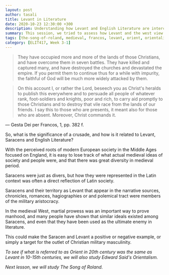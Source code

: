 ```yaml
---
layout: post
author: tasali
title: Levant in Literature
date: 2020-10-23 12:30:00 +300
description: Understanding how Levant and English Literature are interconnected.
summary: This session, we tried to assess how Levant and the west view of it affected literature. Due to lack of people who studied The Song of Roland, we skipped discussing it. Next week, the topic will be it.
tags: [the-song-of-roland, medieval, francos, levant, orient, orientalism, edward-said]
category: [ELIT417, Week 3-1]
---
```


> They have occupied more and more of the lands of those Christians, and have overcome them in seven battles. They have killed and captured many, and have destroyed the churches and devastated the empire. If you permit them to continue thus for a while with impurity, the faithful of God will be much more widely attacked by them.

> On this account I, or rather the Lord, beseech you as Christ's heralds to publish this everywhere and to persuade all people of whatever rank, foot-soldiers and knights, poor and rich, to carry aid promptly to those Christians and to destroy that vile race from the lands of our friends. I say this to those who are presents, it meant also for those who are absent. Moreover, Christ commands it.

— Gesta Dei per Francos, 1, pp. 382 f.

So, what is the significance of a crusade, and how is it related to Levant, Saracens and English Literature?

With the perceived roots of modern European society in the Middle Ages focused on England, it is easy to lose track of what actual medieval ideas of society and people were, and that there was great diversity in medieval period.

Saracens were just as divers, but how they were represented in the Latin context was often a direct reflection of Latin society.

Saracens and their territory as Levant that appear in the narrative sources, chronicles, romances, hagiographies or and polemical tract were members of the military aristocracy.

In the medieval West, martial prowess was an important way to prove manhood, and many people have shown that similar ideals existed among Saracens, and even that they have been used as the ultimate enemy in literature.

This could make the Saracen and Levant a positive or negative example, or simply a target for the outlet of Christian military masculinity.

*To see if what is referred to as Orient in 20th century was the same as Levant in 10-15th centuries, we will also study Edward Said's Orientalism.*

_Next lesson, we will study The Song of Roland._
